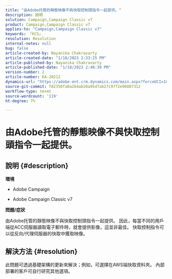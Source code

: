 ```yaml
---
title: "由Adobe托管的靜態映像不與快取控制頭指令一起提供。"
description: 說明
solution: Campaign,Campaign Classic v7
product: Campaign,Campaign Classic v7
applies-to: "Campaign,Campaign Classic v7"
keywords: 「KCS」
resolution: Resolution
internal-notes: null
bug: false
article-created-by: Nayanika Chakravarty
article-created-date: "1/18/2023 2:33:25 PM"
article-published-by: Nayanika Chakravarty
article-published-date: "1/18/2023 2:48:39 PM"
version-number: 2
article-number: KA-20212
dynamics-url: "https://adobe-ent.crm.dynamics.com/main.aspx?forceUCI=1&pagetype=entityrecord&etn=knowledgearticle&id=1b98e10b-3d97-ed11-aad1-6045bd006b4b"
source-git-commit: f82350fa0a264ab20a95d7ab27c97f2e96807312
workflow-type: tm+mt
source-wordcount: '119'
ht-degree: 7%

---
```


# 由Adobe托管的靜態映像不與快取控制頭指令一起提供。

## 說明 {#description}


<b>環境</b>

- Adobe Campaign

- Adobe Campaign Classic v7

<b>問題/症狀</b>

由Adobe托管的靜態映像不與快取控制頭指令一起提供。 因此，每當不同的用戶端從ACC伺服器讀取電子郵件時，就會提供影像，這並非最佳。 快取控制指令可以從反向/代理伺服器的快取中獲取映像。


## 解決方法 {#resolution}


此問題可透過基礎架構的更新來解決；例如，可選擇在AWS端快取資料夾。 內部部署的客戶可自行研究其他選項。

